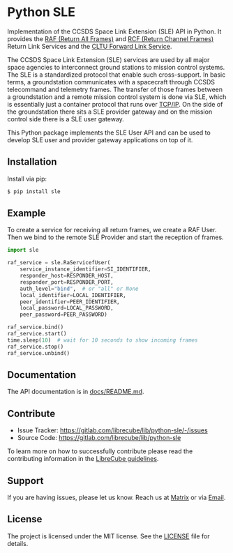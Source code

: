# Python SLE

Implementation of the CCSDS Space Link Extension (SLE) API in Python. It
provides the [RAF (Return All Frames)](docs/911x1b4.pdf) and
[RCF (Return Channel Frames)](docs/911x2b3.pdf) Return Link Services and the
[CLTU Forward Link Service](docs/912x1b4.pdf).

The CCSDS Space Link Extension (SLE) services are used by all major space
agencies to interconnect ground stations to mission control systems. The
SLE is a standardized protocol that enable such cross-support. In basic terms,
a groundstation communicates with a spacecraft through CCSDS telecommand and
telemetry frames. The transfer of those frames between a groundstation and
a remote mission control system is done via SLE, which is essentially just a
container protocol that runs over [TCP/IP](docs/913x1b2.pdf).
On the side of the groundstation there sits a SLE provider gateway and on
the mission control side there is a SLE user gateway.

This Python package implements the SLE User API and can be used to develop
SLE user and provider gateway applications on top of it.

## Installation

Install via pip:

```bash
$ pip install sle
```

## Example

To create a service for receiving all return frames, we create a RAF User.
Then we bind to the remote SLE Provider and start the reception of frames.

```python
import sle

raf_service = sle.RaServicefUser(
    service_instance_identifier=SI_IDENTIFIER,
    responder_host=RESPONDER_HOST,
    responder_port=RESPONDER_PORT,
    auth_level="bind",  # or "all" or None
    local_identifier=LOCAL_IDENTIFIER,
    peer_identifier=PEER_IDENTIFIER,
    local_password=LOCAL_PASSWORD,
    peer_password=PEER_PASSWORD)

raf_service.bind()
raf_service.start()
time.sleep(10)  # wait for 10 seconds to show incoming frames
raf_service.stop()
raf_service.unbind()

```

## Documentation

The API documentation is in [docs/README.md](docs/README.md).

## Contribute

- Issue Tracker: https://gitlab.com/librecube/lib/python-sle/-/issues
- Source Code: https://gitlab.com/librecube/lib/python-sle

To learn more on how to successfully contribute please read the contributing
information in the [LibreCube guidelines](https://gitlab.com/librecube/guidelines).

## Support

If you are having issues, please let us know. Reach us at
[Matrix](https://app.element.io/#/room/#librecube.org:matrix.org)
or via [Email](mailto:info@librecube.org).

## License

The project is licensed under the MIT license. See the [LICENSE](./LICENSE.txt) file for details.
